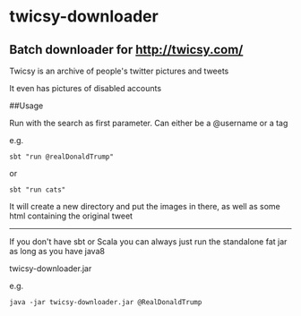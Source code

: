 # twicsy-downloader



## Batch downloader for http://twicsy.com/ 

Twicsy is an archive of people's twitter pictures and tweets

It even has pictures of disabled accounts

##Usage

Run with the search as first parameter. 
Can either be a @username or a tag

e.g. 

    sbt "run @realDonaldTrump"

or 

    sbt "run cats"

It will create a new directory and put the images in there, as
well as some html containing the original tweet

----------

If you don't have sbt or Scala you can always just run the standalone fat jar as long as you have java8

twicsy-downloader.jar

e.g.

    java -jar twicsy-downloader.jar @RealDonaldTrump